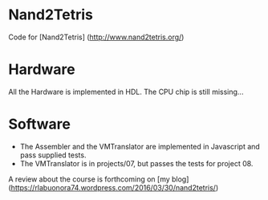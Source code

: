 # Nand2Tetris

Code for [Nand2Tetris] (http://www.nand2tetris.org/)


# Hardware
All the Hardware is implemented in HDL. The CPU chip is still missing...
# Software
* The Assembler and the VMTranslator are implemented in Javascript and pass supplied tests.
* The VMTranslator is in projects/07, but passes the tests for project 08.

A review about the course is forthcoming on [my blog] (https://rlabuonora74.wordpress.com/2016/03/30/nand2tetris/)
